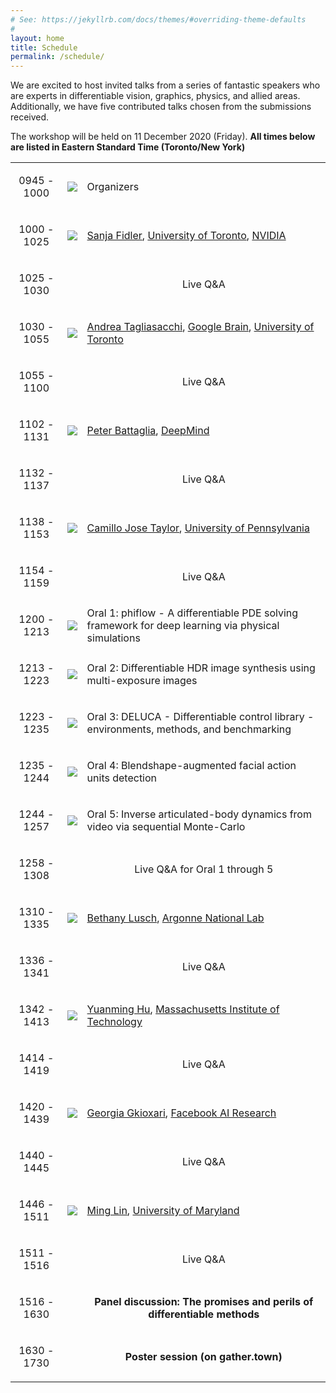 ```yaml
---
# See: https://jekyllrb.com/docs/themes/#overriding-theme-defaults
#
layout: home
title: Schedule
permalink: /schedule/
---
```



We are excited to host invited talks from a series of fantastic speakers who are experts in differentiable vision, graphics, physics, and allied areas. Additionally, we have five contributed talks chosen from the submissions received.

The workshop will be held on 11 December 2020 (Friday). **All times below are listed in Eastern Standard Time (Toronto/New York)**

<table>
    <!-- Opening remarks -->
    <tr>
        <td>
            <p align="center">
                0945 - 1000
            </p>
        </td>
        <td>
            <div class="col-xs-4">
                <p align="center">
                    <img class="people-pic" src="/diffcvgp/assets/img/default.png">
                </p>
            </div>
        </td>
        <td>
            <div class="people-name text-center">
                Organizers
            </div>
        </td>
    </tr>
    <!-- Sanja Fidler -->
    <tr>
        <td>
            <p align="center">
                1000 - 1025
            </p>
        </td>
        <td>
            <div class="col-xs-4">
                <p align="center">
                    <img class="people-pic" src="/diffcvgp/assets/img/sanja.jpg">
                </p>
            </div>
        </td>
        <td>
            <div class="people-name text-center">
                <a href="http://www.cs.toronto.edu/~fidler/" target="_blank">Sanja Fidler</a>, <a href="http://www.utoronto.ca" target="_blank">University of Toronto</a>, <a href="https://nv-tlabs.github.io/"> NVIDIA</a>
            </div>
        </td>
    </tr>
    <!-- Sanja Fidler - Q&A -->
    <tr>
        <td>
            <p align="center">
                1025 - 1030
            </p>
        </td>
        <td>
        </td>
        <td>
            <p align="center">
                Live Q&A
            </p>
        </td>
    </tr>
    <!-- Andrea Tagliasacchi -->
    <tr>
        <td>
            <p align="center">
                1030 - 1055
            </p>
        </td>
        <td>
            <div class="col-xs-4">
                <p align="center">
                    <img class="people-pic" src="/diffcvgp/assets/img/andrea.jpg">
                </p>
            </div>
        </td>
        <td>
            <div class="people-name text-center">
                <a href="http://gfx.uvic.ca/" target="_blank">Andrea Tagliasacchi</a>, <a href="https://ai.google/research/teams/brain/" target="_blank">Google Brain</a>, <a href="http://www.utoronto.ca" target="_blank">University of Toronto</a>
            </div>
        </td>
    </tr>
    <!-- Andrea Tagliasacchi - Q&A -->
    <tr>
        <td>
            <p align="center">
                1055 - 1100
            </p>
        </td>
        <td>
        </td>
        <td>
            <p align="center">
                Live Q&A
            </p>
        </td>
    </tr>
    <!-- Peter Battaglia -->
    <tr>
        <td>
            <p align="center">
                1102 - 1131
            </p>
        </td>
        <td>
            <div class="col-xs-4">
                <p align="center">
                    <img class="people-pic" src="/diffcvgp/assets/img/peter.jpg">
                </p>
            </div>
        </td>
        <td>
            <div class="people-name text-center">
                <a href="https://scholar.google.com/citations?user=nQ7Ij30AAAAJ&hl=en" target="_blank">Peter Battaglia</a>, <a href="https://deepmind.com/" target="_blank">DeepMind</a>
            </div>
        </td>
    </tr>
    <!-- Peter Battaglia - Q&A -->
    <tr>
        <td>
            <p align="center">
                1132 - 1137
            </p>
        </td>
        <td>
        </td>
        <td>
            <p align="center">
                Live Q&A
            </p>
        </td>
    </tr>
    <!-- Camillo Jose Taylor -->
    <tr>
        <td>
            <p align="center">
                1138 - 1153
            </p>
        </td>
        <td>
            <div class="col-xs-4">
                <p align="center">
                    <img class="people-pic" src="/diffcvgp/assets/img/camillo.jpg">
                </p>
            </div>
        </td>
        <td>
            <div class="people-name text-center">
                <a href="https://www.cis.upenn.edu/~cjtaylor/" target="_blank">Camillo Jose Taylor</a>, <a href="https://www.upenn.edu/" target="_blank">University of Pennsylvania</a>
            </div>
        </td>
    </tr>
    <!-- Camillo Jose Taylor - Q&A -->
    <tr>
        <td>
            <p align="center">
                1154 - 1159
            </p>
        </td>
        <td>
        </td>
        <td>
            <p align="center">
                Live Q&A
            </p>
        </td>
    </tr>
    <!-- Oral 1 -->
    <tr>
        <td>
            <p align="center">
                1200 - 1213
            </p>
        </td>
        <td>
            <div class="col-xs-4">
                <p align="center">
                    <img class="people-pic" src="/diffcvgp/assets/img/default.png">
                </p>
            </div>
        </td>
        <td>
            <div class="people-name text-center">
                Oral 1: phiflow - A differentiable PDE solving framework for deep learning via physical simulations
            </div>
        </td>
    </tr>
    <!-- Oral 2 -->
    <tr>
        <td>
            <p align="center">
                1213 - 1223
            </p>
        </td>
        <td>
            <div class="col-xs-4">
                <p align="center">
                    <img class="people-pic" src="/diffcvgp/assets/img/default.png">
                </p>
            </div>
        </td>
        <td>
            <div class="people-name text-center">
                Oral 2: Differentiable HDR image synthesis using multi-exposure images
            </div>
        </td>
    </tr>
    <!-- Oral 3 -->
    <tr>
        <td>
            <p align="center">
                1223 - 1235
            </p>
        </td>
        <td>
            <div class="col-xs-4">
                <p align="center">
                    <img class="people-pic" src="/diffcvgp/assets/img/default.png">
                </p>
            </div>
        </td>
        <td>
            <div class="people-name text-center">
                Oral 3: DELUCA - Differentiable control library - environments, methods, and benchmarking
            </div>
        </td>
    </tr>
    <!-- Oral 4 -->
    <tr>
        <td>
            <p align="center">
                1235 - 1244
            </p>
        </td>
        <td>
            <div class="col-xs-4">
                <p align="center">
                    <img class="people-pic" src="/diffcvgp/assets/img/default.png">
                </p>
            </div>
        </td>
        <td>
            <div class="people-name text-center">
                Oral 4: Blendshape-augmented facial action units detection
            </div>
        </td>
    </tr>
    <!-- Oral 5 -->
    <tr>
        <td>
            <p align="center">
                1244 - 1257
            </p>
        </td>
        <td>
            <div class="col-xs-4">
                <p align="center">
                    <img class="people-pic" src="/diffcvgp/assets/img/default.png">
                </p>
            </div>
        </td>
        <td>
            <div class="people-name text-center">
                Oral 5: Inverse articulated-body dynamics from video via sequential Monte-Carlo
            </div>
        </td>
    </tr>
    <!-- Oral talks - Q&A -->
    <tr>
        <td>
            <p align="center">
                1258 - 1308
            </p>
        </td>
        <td>
        </td>
        <td>
            <p align="center">
                Live Q&A for Oral 1 through 5
            </p>
        </td>
    </tr>
    <!-- Bethany Lusch -->
    <tr>
        <td>
            <p align="center">
                1310 - 1335
            </p>
        </td>
        <td>
            <div class="col-xs-4">
                <p align="center">
                    <img class="people-pic" src="/diffcvgp/assets/img/bethany.jpg">
                </p>
            </div>
        </td>
        <td>
            <div class="people-name text-center">
                <a href="https://www.alcf.anl.gov/about/people/bethany-lusch" target="_blank">Bethany Lusch</a>, <a href="https://www.alcf.anl.gov/" target="_blank">Argonne National Lab</a>
            </div>
        </td>
    </tr>
    <!-- Bethany Lusch - Q&A -->
    <tr>
        <td>
            <p align="center">
                1336 - 1341
            </p>
        </td>
        <td>
        </td>
        <td>
            <p align="center">
                Live Q&A
            </p>
        </td>
    </tr>
    <!-- Yuanming Hu -->
    <tr>
        <td>
            <p align="center">
                1342 - 1413
            </p>
        </td>
        <td>
            <div class="col-xs-4">
                <p align="center">
                    <img class="people-pic" src="/diffcvgp/assets/img/yuanming.jpg">
                </p>
            </div>
        </td>
        <td>
            <div class="people-name text-center">
                <a href="http://taichi.graphics/me/" target="_blank">Yuanming Hu</a>, <a href="https://www.mit.edu/" target="_blank">Massachusetts Institute of Technology</a>
            </div>
        </td>
    </tr>
    <!-- Yuanming Hu - Q&A -->
    <tr>
        <td>
            <p align="center">
                1414 - 1419
            </p>
        </td>
        <td>
        </td>
        <td>
            <p align="center">
                Live Q&A
            </p>
        </td>
    </tr>
    <!-- Georgia Gkioxari -->
    <tr>
        <td>
            <p align="center">
                1420 - 1439
            </p>
        </td>
        <td>
            <div class="col-xs-4">
                <p align="center">
                    <img class="people-pic" src="/diffcvgp/assets/img/georgia.jpg">
                </p>
            </div>
        </td>
        <td>
            <div class="people-name text-center">
                <a href="https://gkioxari.github.io/" target="_blank">Georgia Gkioxari</a>, <a href="https://research.facebook.com/ai/" target="_blank">Facebook AI Research</a>
            </div>
        </td>
    </tr>
    <!-- Georgia Gkioxari - Q&A -->
    <tr>
        <td>
            <p align="center">
                1440 - 1445
            </p>
        </td>
        <td>
        </td>
        <td>
            <p align="center">
                Live Q&A
            </p>
        </td>
    </tr>
    <!-- Ming Lin -->
    <tr>
        <td>
            <p align="center">
                1446 - 1511
            </p>
        </td>
        <td>
            <div class="col-xs-4">
                <p align="center">
                    <img class="people-pic" src="/diffcvgp/assets/img/ming.jpg">
                </p>
            </div>
        </td>
        <td>
            <div class="people-name text-center">
                <a href="https://www.cs.umd.edu/~lin/" target="_blank">Ming Lin</a>, <a href="https://www.cs.umd.edu/" target="_blank">University of Maryland</a>
            </div>
        </td>
    </tr>
    <!-- Ming Lin - Q&A -->
    <tr>
        <td>
            <p align="center">
                1511 - 1516
            </p>
        </td>
        <td>
        </td>
        <td>
            <p align="center">
                Live Q&A
            </p>
        </td>
    </tr>
    <!-- Panel discussion -->
    <tr>
        <td>
            <p align="center">
                1516 - 1630
            </p>
        </td>
        <td>
        </td>
        <td>
            <p align="center">
                <b>Panel discussion: The promises and perils of differentiable methods</b>
            </p>
        </td>
    </tr>
    <!-- Poster session -->
    <tr>
        <td>
            <p align="center">
                1630 - 1730
            </p>
        </td>
        <td>
        </td>
        <td>
            <p align="center">
                <b>Poster session (on gather.town)</b>
            </p>
        </td>
    </tr>
</table>
